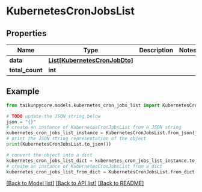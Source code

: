 # KubernetesCronJobsList


## Properties

Name | Type | Description | Notes
------------ | ------------- | ------------- | -------------
**data** | [**List[KubernetesCronJobDto]**](KubernetesCronJobDto.md) |  | 
**total_count** | **int** |  | 

## Example

```python
from taikunpycore.models.kubernetes_cron_jobs_list import KubernetesCronJobsList

# TODO update the JSON string below
json = "{}"
# create an instance of KubernetesCronJobsList from a JSON string
kubernetes_cron_jobs_list_instance = KubernetesCronJobsList.from_json(json)
# print the JSON string representation of the object
print(KubernetesCronJobsList.to_json())

# convert the object into a dict
kubernetes_cron_jobs_list_dict = kubernetes_cron_jobs_list_instance.to_dict()
# create an instance of KubernetesCronJobsList from a dict
kubernetes_cron_jobs_list_from_dict = KubernetesCronJobsList.from_dict(kubernetes_cron_jobs_list_dict)
```
[[Back to Model list]](../README.md#documentation-for-models) [[Back to API list]](../README.md#documentation-for-api-endpoints) [[Back to README]](../README.md)


